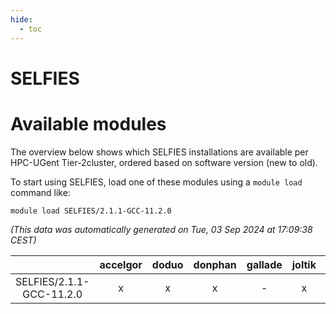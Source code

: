 ```yaml
---
hide:
  - toc
---
```


SELFIES
=======

# Available modules


The overview below shows which SELFIES installations are available per HPC-UGent Tier-2cluster, ordered based on software version (new to old).

To start using SELFIES, load one of these modules using a `module load` command like:

```shell
module load SELFIES/2.1.1-GCC-11.2.0
```

*(This data was automatically generated on Tue, 03 Sep 2024 at 17:09:38 CEST)*  

| |accelgor|doduo|donphan|gallade|joltik|shinx|skitty|
| :---: | :---: | :---: | :---: | :---: | :---: | :---: | :---: |
|SELFIES/2.1.1-GCC-11.2.0|x|x|x|-|x|-|x|
